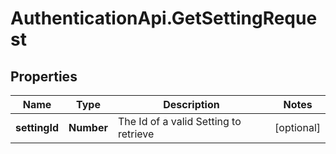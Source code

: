 # AuthenticationApi.GetSettingRequest

## Properties

Name | Type | Description | Notes
------------ | ------------- | ------------- | -------------
**settingId** | **Number** | The Id of a valid Setting to retrieve | [optional] 


